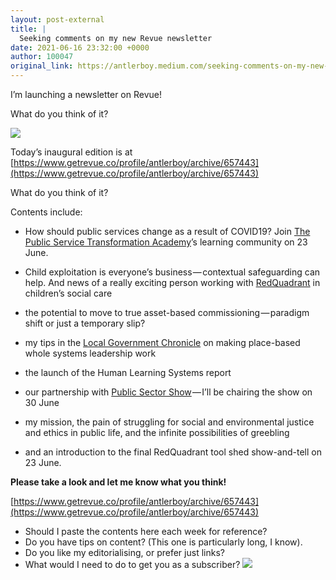 ```yaml
---
layout: post-external
title: |
  Seeking comments on my new Revue newsletter
date: 2021-06-16 23:32:00 +0000
author: 100047
original_link: https://antlerboy.medium.com/seeking-comments-on-my-new-revue-newsletter-ed1d35a5bcd4?source=rss-97852f5a56ae------2
---
```


I’m launching a newsletter on Revue!

What do you think of it?

![](https://cdn-images-1.medium.com/max/826/0*FIugBJ8EkJJeJ_H6)

Today’s inaugural edition is at [https://www.getrevue.co/profile/antlerboy/archive/657443](https://www.getrevue.co/profile/antlerboy/archive/657443)

What do you think of it?

Contents include:

- How should public services change as a result of COVID19? Join [The Public Service Transformation Academy](https://www.linkedin.com/feed/#)’s learning community on 23 June.

- Child exploitation is everyone’s business — contextual safeguarding can help. And news of a really exciting person working with [RedQuadrant](https://www.linkedin.com/feed/#) in children’s social care

- the potential to move to true asset-based commissioning — paradigm shift or just a temporary slip?

- my tips in the [Local Government Chronicle](https://www.linkedin.com/feed/#) on making place-based whole systems leadership work

- the launch of the Human Learning Systems report

- our partnership with [Public Sector Show](https://www.linkedin.com/feed/#) — I’ll be chairing the show on 30 June

- my mission, the pain of struggling for social and environmental justice and ethics in public life, and the infinite possibilities of greebling

- and an introduction to the final RedQuadrant tool shed show-and-tell on 23 June.

**Please take a look and let me know what you think!**

[https://www.getrevue.co/profile/antlerboy/archive/657443](https://www.getrevue.co/profile/antlerboy/archive/657443)

- Should I paste the contents here each week for reference?
- Do you have tips on content? (This one is particularly long, I know).
- Do you like my editorialising, or prefer just links?
- What would I need to do to get you as a subscriber?
 ![](https://medium.com/_/stat?event=post.clientViewed&referrerSource=full_rss&postId=ed1d35a5bcd4)
